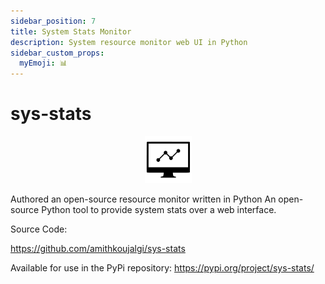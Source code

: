 ```yaml
---
sidebar_position: 7
title: System Stats Monitor
description: System resource monitor web UI in Python
sidebar_custom_props: 
  myEmoji: 📊
---
```


# sys-stats

<div align="center">
  <img src="https://raw.githubusercontent.com/amithkoujalgi/sys-stats/main/gh-site/icon.png" alt="Sys-stats Logo" width="75"/>
</div>


Authored an open-source resource monitor written in Python An open-source Python tool to provide system stats over a web
interface.

Source Code: 

https://github.com/amithkoujalgi/sys-stats

Available for use in the PyPi repository: https://pypi.org/project/sys-stats/
